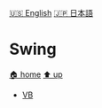 ﻿[🇺🇸 English](README.md)
[🇯🇵 日本語](README.jp.md)

# Swing

[🏠 home](/README.jp.md)
[⬆️ up](../README.jp.md)

- [VB](VB/README.jp.md)
